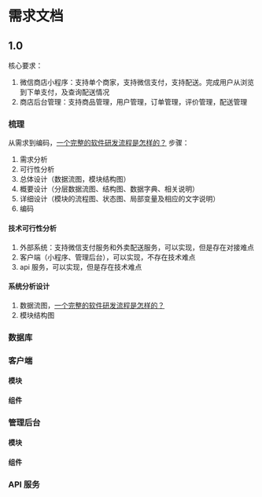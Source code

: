 # 需求文档

## 1.0

核心要求：

1. 微信商店小程序：支持单个商家，支持微信支付，支持配送。完成用户从浏览到下单支付，及查询配送情况
2. 商店后台管理：支持商品管理，用户管理，订单管理，评价管理，配送管理

### 梳理

从需求到编码，[一个完整的软件研发流程是怎样的？](https://www.infoq.cn/article/what-is-a-complete-software-development-process)
步骤：

1. 需求分析
2. 可行性分析
3. 总体设计（数据流图，模块结构图）
4. 概要设计（分层数据流图、结构图、数据字典、相关说明）
5. 详细设计（模块的流程图、状态图、局部变量及相应的文字说明）
6. 编码

#### 技术可行性分析

1. 外部系统：支持微信支付服务和外卖配送服务，可以实现，但是存在对接难点
2. 客户端（小程序、管理后台），可以实现，不存在技术难点
3. api 服务，可以实现，但是存在技术难点

#### 系统分析设计

1. 数据流图，[一个完整的软件研发流程是怎样的？](https://www.infoq.cn/article/what-is-a-complete-software-development-process)
2. 模块结构图

### 数据库

### 客户端

#### 模块

#### 组件

### 管理后台

#### 模块

#### 组件

### API 服务
